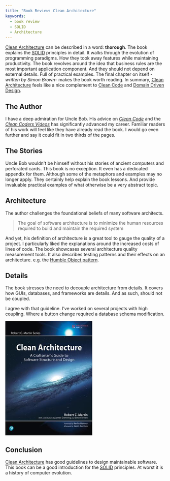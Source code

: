 ```yaml
---
title: "Book Review: Clean Architecture"
keywords:
  - book review
  - SOLID
  - Architecture
---
```


[Clean Architecture](https://www.amazon.com/Clean-Architecture-Craftsmans-Software-Structure/dp/0134494164/ref=as_li_ss_tl?s=books&ie=UTF8&qid=1540987718&sr=1-1&keywords=clean+architecture&dpID=41BjtnvIUQL&preST=_SX218_BO1,204,203,200_QL40_&dpSrc=srch&linkCode=sl1&tag=capr04-20&linkId=4db91ebc7378d50015ecea3400e2c985&language=en_US) can be described in a word: **thorough**. The book explains the [SOLID](https://en.wikipedia.org/wiki/SOLID) principles in detail. It walks through the evolution of programming paradigms. How they took away features while maintaining productivity. The book revolves around the idea that business rules are the most important application component. And they should not depend on external details. Full of practical examples. The final chapter on itself _-written by Simon Brown-_ makes the book worth reading. In summary, [Clean Architecture](https://www.amazon.com/Clean-Architecture-Craftsmans-Software-Structure/dp/0134494164/ref=as_li_ss_tl?s=books&ie=UTF8&qid=1540987718&sr=1-1&keywords=clean+architecture&dpID=41BjtnvIUQL&preST=_SX218_BO1,204,203,200_QL40_&dpSrc=srch&linkCode=sl1&tag=capr04-20&linkId=4db91ebc7378d50015ecea3400e2c985&language=en_US) feels like a nice complement to [Clean Code](https://www.amazon.com/Clean-Code-Handbook-Software-Craftsmanship/dp/0132350882/ref=as_li_ss_tl?ie=UTF8&qid=1540987558&sr=8-3&keywords=clean+code&dpID=515iEcDr1GL&preST=_SX258_BO1,204,203,200_QL70_&dpSrc=srch&linkCode=sl1&tag=capr04-20&linkId=bd49e88352bf0a04cc67494877a90ed5&language=en_US) and [Domain Driven Design](https://www.amazon.com/Domain-Driven-Design-Tackling-Complexity-Software-dp-0321125215/dp/0321125215/ref=as_li_ss_tl?_encoding=UTF8&me=&qid=1540987661&linkCode=sl1&tag=capr04-20&linkId=a115a41549aa74e6ebb55a3043ccaccb&language=en_US).  

## The Author  

I have a deep admiration for Uncle Bob. His advice on _[Clean Code](https://www.amazon.com/Clean-Code-Handbook-Software-Craftsmanship/dp/0132350882/ref=as_li_ss_tl?ie=UTF8&qid=1540987558&sr=8-3&keywords=clean+code&dpID=515iEcDr1GL&preST=_SX258_BO1,204,203,200_QL70_&dpSrc=srch&linkCode=sl1&tag=capr04-20&linkId=bd49e88352bf0a04cc67494877a90ed5&language=en_US)_ and the _[Clean Coders Videos](https://cleancoders.com/)_ has significantly advanced my career. Familiar readers of his work will feel like they have already read the book. I would go even further and say it could fit in two thirds of the pages.  

## The Stories  

Uncle Bob wouldn't be himself without his stories of ancient computers and perforated cards. This book is no exception. It even has a dedicated appendix for them. Although some of the metaphors and examples may no longer apply. They certainly help explain the book lessons. And provide invaluable practical examples of what otherwise be a very abstract topic.  

## Architecture  

The author challenges the foundational beliefs of many software architects.  

> The goal of software architecture is to minimize the human resources required to build and maintain the required system  

And yet, his definition of architecture is a great tool to gauge the quality of a project. I particularly liked the explanations around the increased costs of lines of code. The book showcases several architecture quality measurement tools. It also describes testing patterns and their effects on an architecture. e.g. the [Humble Object pattern](https://www.oreilly.com/library/view/clean-architecture-a/9780134494272/ch23.xhtml).    

## Details  

The book stresses the need to decouple architecture from details. It covers how GUIs, databases, and frameworks are details. And as such, should not be coupled.  

I agree with that guideline. I’ve worked on several projects with high coupling. Where a button change required a database schema modification.  

[![Clean Architecture](/images/books/clean-architecture.jpeg)](https://www.amazon.com/Clean-Architecture-Craftsmans-Software-Structure/dp/0134494164/ref=as_li_ss_tl?s=books&ie=UTF8&qid=1540987718&sr=1-1&keywords=clean+architecture&dpID=41BjtnvIUQL&preST=_SX218_BO1,204,203,200_QL40_&dpSrc=srch&linkCode=sl1&tag=capr04-20&linkId=4db91ebc7378d50015ecea3400e2c985&language=en_US)  

## Conclusion  

[Clean Architecture](https://www.amazon.com/Clean-Architecture-Craftsmans-Software-Structure/dp/0134494164/ref=as_li_ss_tl?s=books&ie=UTF8&qid=1540987718&sr=1-1&keywords=clean+architecture&dpID=41BjtnvIUQL&preST=_SX218_BO1,204,203,200_QL40_&dpSrc=srch&linkCode=sl1&tag=capr04-20&linkId=4db91ebc7378d50015ecea3400e2c985&language=en_US) has good guidelines to design maintainable software. This book can be a good introduction for the [SOLID](https://en.wikipedia.org/wiki/SOLID) principles. At worst it is a history of computer evolution.  
